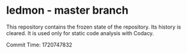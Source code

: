 # ledmon - master branch

This repository contains the frozen state of the repository.
Its history is cleared. It is used only for static code
analysis with Codacy.

Commit Time: 1720747832